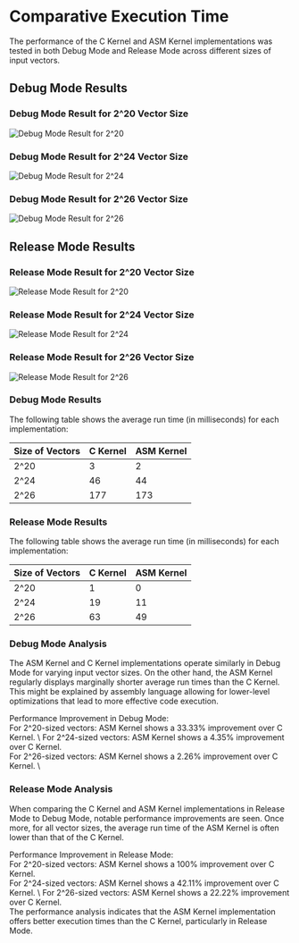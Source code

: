 # **Comparative Execution Time**

The performance of the C Kernel and ASM Kernel implementations was tested in both Debug Mode and Release Mode across different sizes of input vectors.
 ## Debug Mode Results

### Debug Mode Result for 2^20 Vector Size
![Debug Mode Result for 2^20](DebugModeResult20.jpg)


### Debug Mode Result for 2^24 Vector Size
![Debug Mode Result for 2^24](DebugModeResult24.jpg)


### Debug Mode Result for 2^26 Vector Size
![Debug Mode Result for 2^26](DebugModeResult26.jpg)


## Release  Mode Results
 
### Release Mode Result for 2^20 Vector Size
![Release Mode Result for 2^20](ReleaseModeResult20.jpg)

### Release Mode Result for 2^24 Vector Size
![Release Mode Result for 2^24](ReleaseModeResult24.jpg)

### Release Mode Result for 2^26 Vector Size
![Release Mode Result for 2^26](ReleaseModeResult26.jpg)


### Debug Mode Results
The following table shows the average run time (in milliseconds) for each implementation:


| Size of Vectors | C Kernel | ASM Kernel |
|-----------------|----------|------------|
| 2^20            | 3        | 2          |
| 2^24            | 46       | 44         |
| 2^26            | 177      | 173        |

### Release Mode Results
The following table shows the average run time (in milliseconds) for each implementation:


| Size of Vectors | C Kernel | ASM Kernel |
|-----------------|----------|------------|
| 2^20            | 1        | 0          |
| 2^24            | 19       | 11         |
| 2^26            | 63       | 49         |


### Debug Mode Analysis

The ASM Kernel and C Kernel implementations operate similarly in Debug Mode for varying input vector sizes. On the other hand, the ASM Kernel regularly displays marginally shorter average run times than the C Kernel. This might be explained by assembly language allowing for lower-level optimizations that lead to more effective code execution.

Performance Improvement in Debug Mode:
\
For 2^20-sized vectors: ASM Kernel shows a 33.33% improvement over C Kernel.
\ 
For 2^24-sized vectors: ASM Kernel shows a 4.35% improvement over C Kernel.
\
For 2^26-sized vectors: ASM Kernel shows a 2.26% improvement over C Kernel.
\
### Release Mode Analysis

When comparing the C Kernel and ASM Kernel implementations in Release Mode to Debug Mode, notable performance improvements are seen. Once more, for all vector sizes, the average run time of the ASM Kernel is often lower than that of the C Kernel. 

Performance Improvement in Release Mode:
\
For 2^20-sized vectors: ASM Kernel shows a 100% improvement over C Kernel.
\
For 2^24-sized vectors: ASM Kernel shows a 42.11% improvement over C Kernel.
\ 
For 2^26-sized vectors: ASM Kernel shows a 22.22% improvement over C Kernel.
\
The performance analysis indicates that the ASM Kernel implementation offers better execution times than the C Kernel, particularly in Release Mode. 
